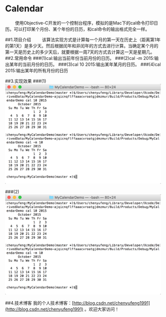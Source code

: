 # Calendar
&emsp;&emsp;&nbsp;使用Objective-C开发的一个控制台程序，模拟的是Mac下的cal命令打印日历。可以打印某个月份、某个年份的日历，和cal命令的输出格式完全一样。

##1.项目介绍
&emsp;&emsp;&nbsp;该算法实现方式是计算每一个月的第一天在历史上（距离第1年的第1天）是多少天。然后根据闰年和非闰年的方式去进行计算。当确定某个月的第一天是历史上的多少天后，就要根据一周7天的方式去计算这一天是星期几。
##2.常用命令
###(1)cal:输出当前年份当前月份的日历。
###(2)cal -m 2015:输出某年的当前月份的日历。
###(3)cal 10 2015:输出某年某月的日历。
###(4)cal 2015:输出某年的所有月份的日历



##3.实现效果
###(1)
![Alt text](https://github.com/chenyufeng1991/Calendar/raw/master/Screenshots/1.png)

###(2)
![Alt text](https://github.com/chenyufeng1991/Calendar/raw/master/Screenshots/1.png)


##4.技术博客
我的个人技术博客：[http://blog.csdn.net/chenyufeng1991](http://blog.csdn.net/chenyufeng1991) 。欢迎大家访问！